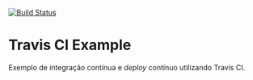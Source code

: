 [![Build Status](https://travis-ci.com/heldersrvio/travis-ci-cd-example.svg?branch=main)](https://travis-ci.com/heldersrvio/travis-ci-cd-example)

# Travis CI Example

Exemplo de integração contínua e *deploy* contínuo utilizando Travis CI.
